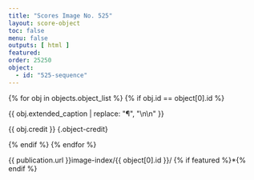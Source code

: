 ```yaml
---
title: "Scores Image No. 525"
layout: score-object
toc: false
menu: false
outputs: [ html ]
featured: 
order: 25250
object:
  - id: "525-sequence"
---
```


{% for obj in objects.object_list %}
{% if obj.id == object[0].id %}

{{ obj.extended_caption | replace: "¶", "\n\n" }}

{{ obj.credit }} {.object-credit}

{% endif %}
{% endfor %}

<div class="object-credit object-url is-print-only">

{{ publication.url }}image-index/{{ object[0].id }}/ {% if featured %}*{% endif %}

</div>
